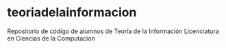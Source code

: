 # teoriadelainformacion
Repositorio de código de alumnos de Teoría de la Información Licenciatura en Ciencias de la Computacion
